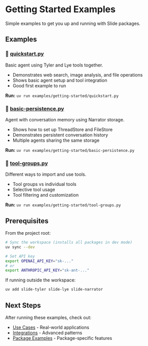 # Getting Started Examples

Simple examples to get you up and running with Slide packages.

## Examples

### 🚀 [quickstart.py](./quickstart.py)
Basic agent using Tyler and Lye tools together.
- Demonstrates web search, image analysis, and file operations
- Shows basic agent setup and tool integration
- Good first example to run

**Run:** `uv run examples/getting-started/quickstart.py`

### 💾 [basic-persistence.py](./basic-persistence.py)  
Agent with conversation memory using Narrator storage.
- Shows how to set up ThreadStore and FileStore
- Demonstrates persistent conversation history
- Multiple agents sharing the same storage

**Run:** `uv run examples/getting-started/basic-persistence.py`

### 🔧 [tool-groups.py](./tool-groups.py)
Different ways to import and use tools.
- Tool groups vs individual tools
- Selective tool usage
- Tool filtering and customization

**Run:** `uv run examples/getting-started/tool-groups.py`

## Prerequisites

From the project root:

```bash
# Sync the workspace (installs all packages in dev mode)
uv sync --dev

# Set API key
export OPENAI_API_KEY="sk-..."
# or
export ANTHROPIC_API_KEY="sk-ant-..."
```

If running outside the workspace:
```bash
uv add slide-tyler slide-lye slide-narrator
```

## Next Steps

After running these examples, check out:
- [Use Cases](../use-cases/) - Real-world applications
- [Integrations](../integrations/) - Advanced patterns
- [Package Examples](../../packages/tyler/examples/) - Package-specific features